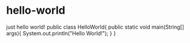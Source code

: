 # hello-world
just hello world!
public class HelloWorld{
  public static void main(String[] args){
      System.out.println("Hello World!");
    }
}
